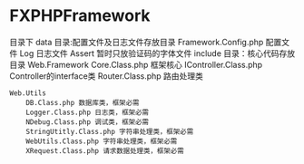 # FXPHPFramework

目录下
data 目录:配置文件及日志文件存放目录
    Framework.Config.php 配置文件
    Log 日志文件
    Assert 暂时只放验证码的字体文件
include 目录：核心代码存放目录
    Web.Framework
        Core.Class.php 框架核心
        IController.Class.php  Controller的interface类
        Router.Class.php 路由处理类

    Web.Utils
        DB.Class.php 数据库类，框架必需
        Logger.Class.php 日志类，框架必需
        NDebug.Class.php 调试类，框架必需
        StringUtitly.Class.php 字符串处理类，框架必需
        WebUtils.Class.php 字符串处理类，框架必需
        XRequest.Class.php 请求数据处理类，框架必需


